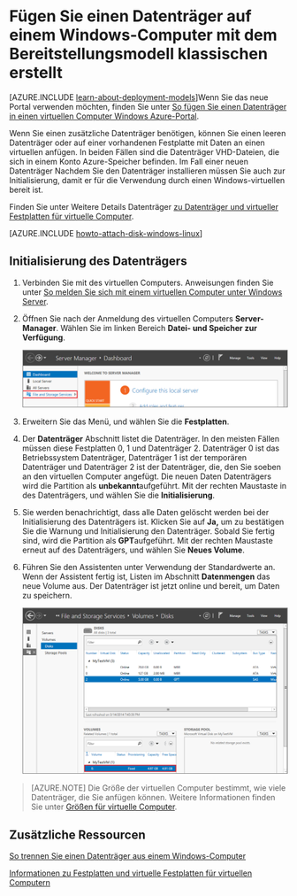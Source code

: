 <properties
    pageTitle="Fügen Sie einen Datenträger an einen virtuellen | Microsoft Azure"
    description="Fügen Sie einen Datenträger auf einem Windows-Computer mit dem Bereitstellungsmodell klassischen erstellt, und es Initialisierung."
    services="virtual-machines-windows, storage"
    documentationCenter=""
    authors="cynthn"
    manager="timlt"
    editor="tysonn"
    tags="azure-service-management"/>

<tags
    ms.service="virtual-machines-windows"
    ms.workload="infrastructure-services"
    ms.tgt_pltfrm="vm-windows"
    ms.devlang="na"
    ms.topic="article"
    ms.date="06/27/2016"
    ms.author="cynthn"/>

# <a name="attach-a-data-disk-to-a-windows-virtual-machine-created-with-the-classic-deployment-model"></a>Fügen Sie einen Datenträger auf einem Windows-Computer mit dem Bereitstellungsmodell klassischen erstellt

[AZURE.INCLUDE [learn-about-deployment-models](../../includes/learn-about-deployment-models-classic-include.md)]Wenn Sie das neue Portal verwenden möchten, finden Sie unter [So fügen Sie einen Datenträger in einen virtuellen Computer Windows Azure-Portal](virtual-machines-windows-attach-disk-portal.md).

Wenn Sie einen zusätzliche Datenträger benötigen, können Sie einen leeren Datenträger oder auf einer vorhandenen Festplatte mit Daten an einen virtuellen anfügen. In beiden Fällen sind die Datenträger VHD-Dateien, die sich in einem Konto Azure-Speicher befinden. Im Fall einer neuen Datenträger Nachdem Sie den Datenträger installieren müssen Sie auch zur Initialisierung, damit er für die Verwendung durch einen Windows-virtuellen bereit ist.

Finden Sie unter Weitere Details Datenträger [zu Datenträger und virtueller Festplatten für virtuelle Computer](virtual-machines-windows-about-disks-vhds.md).


[AZURE.INCLUDE [howto-attach-disk-windows-linux](../../includes/howto-attach-disk-windows-linux.md)]

## <a name="initialize-the-disk"></a>Initialisierung des Datenträgers

1. Verbinden Sie mit des virtuellen Computers. Anweisungen finden Sie unter [So melden Sie sich mit einem virtuellen Computer unter Windows Server][logon].

2. Öffnen Sie nach der Anmeldung des virtuellen Computers **Server-Manager**. Wählen Sie im linken Bereich **Datei- und Speicher zur Verfügung**.

    ![Öffnen des Server-Managers](./media/virtual-machines-windows-classic-attach-disk/fileandstorageservices.png)

3. Erweitern Sie das Menü, und wählen Sie die **Festplatten**.

4. Der **Datenträger** Abschnitt listet die Datenträger. In den meisten Fällen müssen diese Festplatten 0, 1 und Datenträger 2. Datenträger 0 ist das Betriebssystem Datenträger, Datenträger 1 ist der temporären Datenträger und Datenträger 2 ist der Datenträger, die, den Sie soeben an den virtuellen Computer angefügt. Die neuen Daten Datenträgers wird die Partition als **unbekannt**aufgeführt. Mit der rechten Maustaste in des Datenträgers, und wählen Sie die **Initialisierung**.

5.  Sie werden benachrichtigt, dass alle Daten gelöscht werden bei der Initialisierung des Datenträgers ist. Klicken Sie auf **Ja,** um zu bestätigen Sie die Warnung und Initialisierung den Datenträger. Sobald Sie fertig sind, wird die Partition als **GPT**aufgeführt. Mit der rechten Maustaste erneut auf des Datenträgers, und wählen Sie **Neues Volume**.

6.  Führen Sie den Assistenten unter Verwendung der Standardwerte an. Wenn der Assistent fertig ist, Listen im Abschnitt **Datenmengen** das neue Volume aus. Der Datenträger ist jetzt online und bereit, um Daten zu speichern.

    ![Volumen-Initialisierung erfolgreich](./media/virtual-machines-windows-classic-attach-disk/newvolumecreated.png)

> [AZURE.NOTE] Die Größe der virtuellen Computer bestimmt, wie viele Datenträger, die Sie anfügen können. Weitere Informationen finden Sie unter [Größen für virtuelle Computer](virtual-machines-linux-sizes.md).

## <a name="additional-resources"></a>Zusätzliche Ressourcen

[So trennen Sie einen Datenträger aus einem Windows-Computer](virtual-machines-windows-classic-detach-disk.md)

[Informationen zu Festplatten und virtuelle Festplatten für virtuellen Computern](virtual-machines-linux-about-disks-vhds.md)

[logon]: virtual-machines-windows-classic-connect-logon.md
